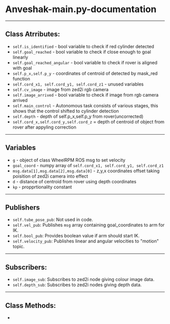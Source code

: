 # Anveshak-main.py-documentation

---

## Class Atrributes:
- `self.is_identified` - bool variable to check if red cylinder detected
- `self.goal_reached` - bool variable to check if close enough to goal linearly
- `self.goal_reached_angular` - bool variable to check if rover is aligned with goal
- `self.p_x,self.p_y` - coordinates of centroid of detected by mask_red function
- `self.cord_x1, self.cord_y1, self.cord_z1` - unused variables
- `self.cv_image` - image from zed2i rgb camera
- `self.image_arrived` - bool variable to check if image from rgb camera arrived
- `self.main_control` - Autonomous task consists of various stages, this shows that the control shifted to cylinder detection 
- `self.depth` - depth of self.p_x,self.p_y from rover(uncorrected)
- `self.cord_x,self.cord_y,self.cord_z` = depth of centroid of object from rover after appyling correction

---

## Variables
- `g` - object of class WheelRPM ROS msg to set velocity 
- `goal_coord` - numpy array of `self.cord_x1, self.cord_y1, self.cord_z1`
- `msg.data[1],msg.data[2],msg.data[0]` - z,y,x coordinates offset taking poisition of zed2i camera into effect
- `d` - distance of centroid from rover using depth coordinates
- `kp` - propprtionality constant

---

## Publishers
* `self.tube_pose_pub`: Not used in code.
* `self.vel_pub`: Publishes `msg` array containing goal_coordinates to arm for IK.
* `self.bool_pub`: Provides boolean value if arm should start IK.
* `self.velocity_pub`: Publishes linear and angular velocities to "motion" topic.

---

## Subscribers:
* `self.image_sub`: Subscribes to zed2i node giving colour image data.
* `self.depth_sub`: Subscribes to zed2i nodes giving depth data.

---

## Class Methods:
- 
